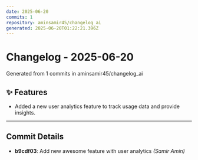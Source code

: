 ```yaml
---
date: 2025-06-20
commits: 1
repository: aminsamir45/changelog_ai
generated: 2025-06-20T01:22:21.396Z
---
```


# Changelog - 2025-06-20

Generated from 1 commits in aminsamir45/changelog_ai

## ✨ Features

- Added a new user analytics feature to track usage data and provide insights.

---

## Commit Details

- **b9cdf03**: Add new awesome feature with user analytics _(Samir Amin)_
